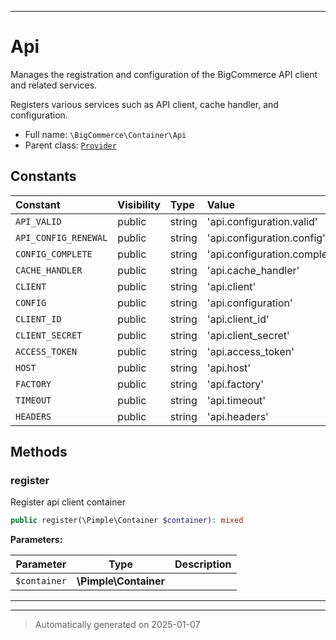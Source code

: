 ***

# Api

Manages the registration and configuration of the BigCommerce API client and related services.

Registers various services such as API client, cache handler, and configuration.

* Full name: `\BigCommerce\Container\Api`
* Parent class: [`Provider`](./classes/BigCommerce/Container/Provider.md)


## Constants

| Constant | Visibility | Type | Value |
|:---------|:-----------|:-----|:------|
|`API_VALID`|public|string|&#039;api.configuration.valid&#039;|
|`API_CONFIG_RENEWAL`|public|string|&#039;api.configuration.config&#039;|
|`CONFIG_COMPLETE`|public|string|&#039;api.configuration.complete&#039;|
|`CACHE_HANDLER`|public|string|&#039;api.cache_handler&#039;|
|`CLIENT`|public|string|&#039;api.client&#039;|
|`CONFIG`|public|string|&#039;api.configuration&#039;|
|`CLIENT_ID`|public|string|&#039;api.client_id&#039;|
|`CLIENT_SECRET`|public|string|&#039;api.client_secret&#039;|
|`ACCESS_TOKEN`|public|string|&#039;api.access_token&#039;|
|`HOST`|public|string|&#039;api.host&#039;|
|`FACTORY`|public|string|&#039;api.factory&#039;|
|`TIMEOUT`|public|string|&#039;api.timeout&#039;|
|`HEADERS`|public|string|&#039;api.headers&#039;|


## Methods


### register

Register api client container

```php
public register(\Pimple\Container $container): mixed
```








**Parameters:**

| Parameter | Type | Description |
|-----------|------|-------------|
| `$container` | **\Pimple\Container** |  |





***


***
> Automatically generated on 2025-01-07
